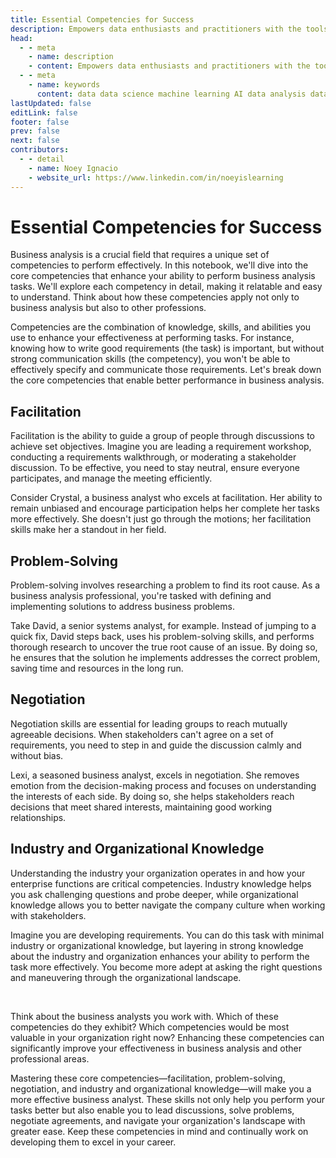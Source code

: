 ```yaml
---
title: Essential Competencies for Success
description: Empowers data enthusiasts and practitioners with the tools and knowledge to unlock the potential of data.
head:
  - - meta
    - name: description
    - content: Empowers data enthusiasts and practitioners with the tools and knowledge to unlock the potential of data.
  - - meta
    - name: keywords
      content: data data science machine learning AI data analysis data-driven data enthusiasts data practitioners
lastUpdated: false
editLink: false
footer: false
prev: false
next: false
contributors:
  - - detail
    - name: Noey Ignacio
    - website_url: https://www.linkedin.com/in/noeyislearning
---
```


# Essential Competencies for Success

Business analysis is a crucial field that requires a unique set of competencies to perform effectively. In this notebook, we'll dive into the core competencies that enhance your ability to perform business analysis tasks. We'll explore each competency in detail, making it relatable and easy to understand. Think about how these competencies apply not only to business analysis but also to other professions.

Competencies are the combination of knowledge, skills, and abilities you use to enhance your effectiveness at performing tasks. For instance, knowing how to write good requirements (the task) is important, but without strong communication skills (the competency), you won't be able to effectively specify and communicate those requirements. Let's break down the core competencies that enable better performance in business analysis.

## Facilitation

Facilitation is the ability to guide a group of people through discussions to achieve set objectives. Imagine you are leading a requirement workshop, conducting a requirements walkthrough, or moderating a stakeholder discussion. To be effective, you need to stay neutral, ensure everyone participates, and manage the meeting efficiently.

Consider Crystal, a business analyst who excels at facilitation. Her ability to remain unbiased and encourage participation helps her complete her tasks more effectively. She doesn't just go through the motions; her facilitation skills make her a standout in her field.

## Problem-Solving

Problem-solving involves researching a problem to find its root cause. As a business analysis professional, you're tasked with defining and implementing solutions to address business problems.

Take David, a senior systems analyst, for example. Instead of jumping to a quick fix, David steps back, uses his problem-solving skills, and performs thorough research to uncover the true root cause of an issue. By doing so, he ensures that the solution he implements addresses the correct problem, saving time and resources in the long run.

## Negotiation

Negotiation skills are essential for leading groups to reach mutually agreeable decisions. When stakeholders can't agree on a set of requirements, you need to step in and guide the discussion calmly and without bias.

Lexi, a seasoned business analyst, excels in negotiation. She removes emotion from the decision-making process and focuses on understanding the interests of each side. By doing so, she helps stakeholders reach decisions that meet shared interests, maintaining good working relationships.

## Industry and Organizational Knowledge

Understanding the industry your organization operates in and how your enterprise functions are critical competencies. Industry knowledge helps you ask challenging questions and probe deeper, while organizational knowledge allows you to better navigate the company culture when working with stakeholders.

Imagine you are developing requirements. You can do this task with minimal industry or organizational knowledge, but layering in strong knowledge about the industry and organization enhances your ability to perform the task more effectively. You become more adept at asking the right questions and maneuvering through the organizational landscape.

<br />

Think about the business analysts you work with. Which of these competencies do they exhibit? Which competencies would be most valuable in your organization right now? Enhancing these competencies can significantly improve your effectiveness in business analysis and other professional areas.

Mastering these core competencies—facilitation, problem-solving, negotiation, and industry and organizational knowledge—will make you a more effective business analyst. These skills not only help you perform your tasks better but also enable you to lead discussions, solve problems, negotiate agreements, and navigate your organization's landscape with greater ease. Keep these competencies in mind and continually work on developing them to excel in your career.
